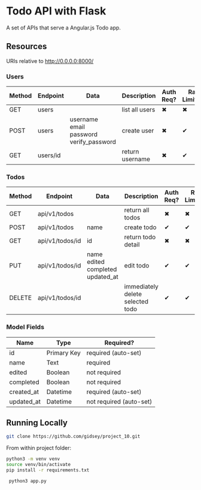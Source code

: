 # Todo API with Flask

A set of APIs that serve a Angular.js Todo app.

## Resources
URIs relative to http://0.0.0.0:8000/

### Users 
Method    | Endpoint        |Data                   | Description              | Auth Req? | Rate Limited? 
----------|-----------------|-----------------------|--------------------------|----------------|--------
|GET      | users           |                       | list all users           | ✖             | ✖           
|POST     | users           |username<br>email<br>password<br>verify_password  | create user  | ✖ |✔
|GET      | users/id        |                        | return username          | ✖                 |✔

### Todos
Method    | Endpoint        |Data                   | Description              | Auth Req? | Rate Limited? 
----------|-----------------|-----------------------|--------------------------|----------------|--------
|GET      | api/v1/todos    |                       | return all todos         | ✖              |✖           
|POST     | api/v1/todos    |name                   | create todo              | ✔             |✔
|GET      | api/v1/todos/id |id                     | return todo detail       | ✖              |✖
|PUT      | api/v1/todos/id |name<br>edited<br>completed<br>updated_at| edit todo             | ✔             |✔
|DELETE   |api/v1/todos/id  |                       | immediately delete selected todo  | ✔             |✔

### Model Fields
Name   | Type        |Required? |
----------|-----------------|---|
|id|Primary Key|required (auto-set)|
|name|Text|required|
|edited|Boolean|not required|
|completed|Boolean|not required|
|created_at|Datetime|required (auto-set)|
|updated_at|Datetime|not required (auto-set)|

## Running Locally

```bash
git clone https://github.com/gidsey/project_10.git
```

From within project folder:
```bash
python3 -m venv venv
source venv/bin/activate
pip install -r requirements.txt
```

```bash
 python3 app.py
```